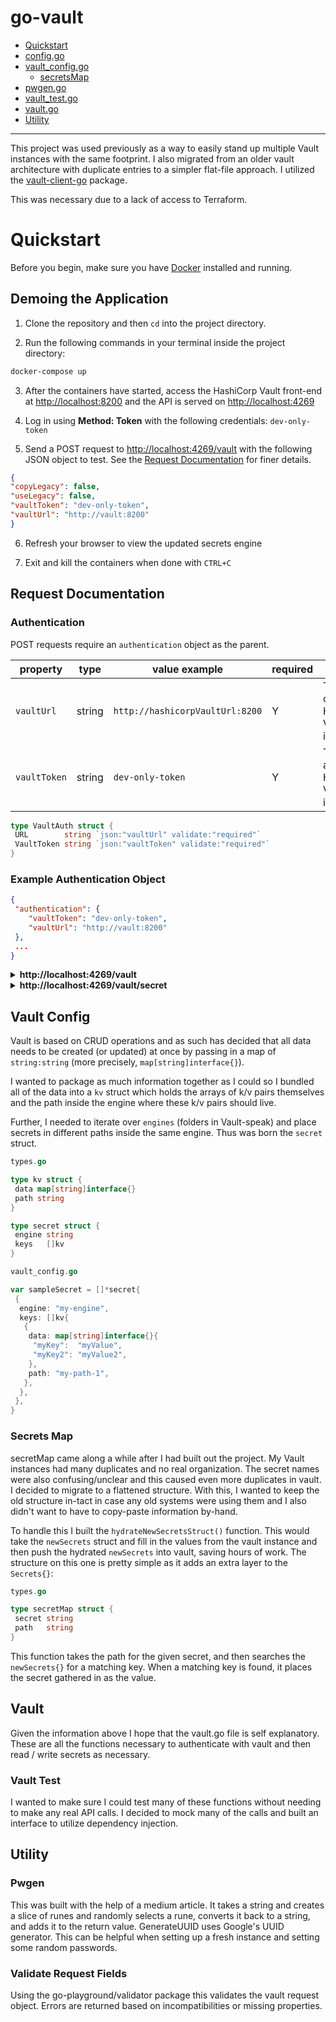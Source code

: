 # go-vault

- [Quickstart](#quickstart)
- [config.go](#config)
- [vault_config.go](#vault-config)
  - [secretsMap](#secrets-map)
- [pwgen.go](#pwgen)
- [vault_test.go](#vault-test)
- [vault.go](#vault)
- [Utility](#utility)

---

This project was used previously as a way to easily stand up multiple Vault instances with the same footprint. I also migrated from an older vault architecture with duplicate entries to a simpler flat-file approach.
I utilized the [vault-client-go](https://pkg.go.dev/github.com/hashicorp/vault-client-go@v0.4.1) package.

This was necessary due to a lack of access to Terraform.

# Quickstart

Before you begin, make sure you have [Docker](https://www.docker.com/get-started/) installed and running.

## Demoing the Application

1. Clone the repository and then `cd` into the project directory.

2. Run the following commands in your terminal inside the project directory:

```bash
docker-compose up
```

3. After the containers have started, access the HashiCorp Vault front-end at [http://localhost:8200](http://localhost:8200) and the API is served on [http://localhost:4269](http://localhost:4269)

4. Log in using **Method: Token** with the following credentials: `dev-only-token`

5. Send a POST request to [http://localhost:4269/vault](http://localhost:4269/vault) with the following JSON object to test. See the [Request Documentation](#request-documentation) for finer details.

 ```JSON
 {
 "copyLegacy": false,
 "useLegacy": false,
 "vaultToken": "dev-only-token",
 "vaultUrl": "http://vault:8200"
 }
 ```

6. Refresh your browser to view the updated secrets engine

7. Exit and kill the containers when done with `CTRL+C`

## Request Documentation

### Authentication

POST requests require an `authentication` object as the parent.

| property     | type   | value example                   | required | purpose                                      |
| ------------ | ------ | ------------------------------- | -------- | -------------------------------------------- |
| `vaultUrl`   | string | `http://hashicorpVaultUrl:8200` | Y        | The URL of the HashiCorp Vault instance.     |
| `vaultToken` | string | `dev-only-token`                | Y        | Token to auth with HashiCorp Vault instance. |

```go
type VaultAuth struct {
 URL        string `json:"vaultUrl" validate:"required"`
 VaultToken string `json:"vaultToken" validate:"required"`
}
```

### Example Authentication Object

```json
{
 "authentication": {
    "vaultToken": "dev-only-token",
    "vaultUrl": "http://vault:8200"
 },
 ...
}
```

<details>
 <summary><b> http://localhost:4269/vault </b></summary>

## POST

 This request will initialize an empty vault instance with either the "legacy" architecture or the "new" architecture. You can run this with `copyLegacy` set to `true`  and `useLegacy` set to `false` to copy secrets from the legacy architecture and add them into the "new" architecture. This was used to reduce copy/pasting manually.

### Vault Request Object

| property         | type   | value example            | required | purpose                                                                                                                                   |
| ---------------- | ------ | ------------------------ | -------- | ----------------------------------------------------------------------------------------------------------------------------------------- |
| `authentication` | object | `vaultToken`, `vaultUrl` | Y        | Authenticate with vault.                                                                                                                  |
| `copyLegacy`     | bool   | `true` / `false`         | Y        | If set to `true` and `useLegacy` is set to `false`, this will copy legacy secrets architecture and place them into the flat architecture. |
| `useLegacy`      | bool   | `true` / `false`         | Y        | If set to `true`, this builds secrets using the legacy architecture.                                                                      |

### Vault Request Struct

```go
type VaultRequest struct {
 Auth       VaultAuth `json:"authentication validate:"required"`
 CopyLegacy bool      `json:"copyLegacy" validate:"required"`
 UseLegacy  bool      `json:"useLegacy" validate:"required"`
}
```

### Example Vault Request Object

```json
{
 "authentication": {
    "vaultToken": "dev-only-token",
    "vaultUrl": "http://vault:8200"
 },
  "useLegacy": true,
  "copyLegacy": true,

}
```

</details>

<details>
 <summary><b> http://localhost:4269/vault/secret </b></summary>

## POST

### Vault Secret Object

| property         | type                   | value example                                                    | required | purpose                                                                                                                                                                                                 |
| ---------------- | ---------------------- | ---------------------------------------------------------------- | -------- | ------------------------------------------------------------------------------------------------------------------------------------------------------------------------------------------------------- |
| `authentication` | object                 | `vaultToken`, `vaultUrl`                                         | Y        | Authenticate with vault.                                                                                                                                                                                |
| `secret`         | array of `Secret`      | `[{engine, kv:[{data, path}]}]`                                  | Y        | A secret is an array of Secrets which are containers holding engines (folders), paths inside the engine, and data (key/value pairs)                                                                     |
| `engine`         | string                 | `firebase`                                                       | Y        | Engines are top-level folders. They also dictate the type of secret that will be held. In this application, all secrets are K/V pairs.                                                                  |
| `kv`             | array of `KV`          | `[{data: map[string]interface{}, path: ""}]`                     | Y        | KV stands for Key Value. This is a collection of Key/Value pairs that can be inserted into the parent-engine. As Vault can only update all or none of an engine, these are tighlyt coupled.             |
| `data`           | map[string]interface{} | {"apiKey" : "12345678", "anotherKey" : "823oi3-sjj39848-vvdse" } | Y        | Data is ingested as an object of `string : string`. All keys and values must be entered in quotations and separated by commas.                                                                          |
| `path`           | string                 | "userKeys/dev"                                                   | Y        | The path is where the secret will be contained inside the engine provided. Paths must not start or end with a forward slash ("/"). The provided example would resolve to `ENGINENAME/data/userKeys/dev` |

### Vault Secret Struct

```go

type VaultSecret struct {
 Auth   VaultAuth `json:"authentication" validate:"required"`
 Secret []Secret  `json:"secret"`
}

type KV struct {
 Data map[string]interface{} `json:"data" validate:"required"`
 Path string                 `json:"path" validate:"required"`
}

type Secret struct {
 Engine string `json:"engine"`
 Keys   []KV   `json:"kv"`
}
```

### Example Vault Secret Object

```json
{
    "authentication": {
    "vaultToken": "dev-only-token",
    "vaultUrl": "http://vault:8200"
    },
    "secret": [
      {
      "engine": "apiengine",
      "kv": [
        {
        "path": "api-test",
        "data": {
          "api_key": "myApiKey",
          "test":"another key"
        }
      }
    ]
    }
  ]
  }
```

## GET

### Vault Read Object

| property         | type   | value example            | required | purpose                                          |
| ---------------- | ------ | ------------------------ | -------- | ------------------------------------------------ |
| `authentication` | object | `vaultToken`, `vaultUrl` | Y        | Authenticate with vault.                         |
| `engine`         | string | `firebase`               | Y        | The KV-V2 engine from which to read a value from |
| `path`           | string | `stripe/dev`             | Y        | Path to the secret in the aformentioned engine   |
| `key`            | string | `private_api_key`        | Y        | The key for which to return a value              |

### Vault Read Struct

```go
type VaultRead struct {
 Auth   VaultAuth `json:"authentication" validate:"required"`
 Engine string    `json:"engine" validate:"required"`
 Path   string    `json:"path" validate:"required"`
 Key    string    `json:"key" validate:"required"`
}

```

### Example Vault Read Object

```json
{
    "authentication": {
    "vaultToken": "dev-only-token",
    "vaultUrl": "http://vault:8200"
    },
    "engine": "myfolder",
    "path": "stripe/dev",
    "key": "private_key"
  }
```

### Example Response

```json
{
  "Success": {
    "private_key": "secretHere"
  }
}
```

</details>

## Vault Config

Vault is based on CRUD operations and as such has decided that all data needs to be created (or updated) at once by passing in a map of `string:string` (more precisely, `map[string]interface{}`).

I wanted to package as much information together as I could so I bundled all of the data into a `kv` struct which holds the arrays of k/v pairs themselves and the path inside the engine where these k/v pairs should live.

Further, I needed to iterate over `engines` (folders in Vault-speak) and place secrets in different paths inside the same engine. Thus was born the `secret` struct.

```go
types.go

type kv struct {
 data map[string]interface{}
 path string
}

type secret struct {
 engine string
 keys   []kv
}
```

```go
vault_config.go

var sampleSecret = []*secret{
 {
  engine: "my-engine",
  keys: []kv{
   {
    data: map[string]interface{}{
     "myKey":  "myValue",
     "myKey2": "myValue2",
    },
    path: "my-path-1",
   },
  },
 },
}
```

### Secrets Map

secretMap came along a while after I had built out the project. My Vault instances had many duplicates and no real organization. The secret names were also confusing/unclear and this caused even more duplicates in vault. I decided to migrate to a flattened structure. With this, I wanted to keep the old structure in-tact in case any old systems were using them and I also didn't want to have to copy-paste information by-hand.

To handle this I built the `hydrateNewSecretsStruct()` function. This would take the `newSecrets` struct and fill in the values from the vault instance and then push the hydrated `newSecrets` into vault, saving hours of work. The structure on this one is pretty simple as it adds an extra layer to the `Secrets{}`:

```go
types.go

type secretMap struct {
 secret string
 path   string
}
```

This function takes the path for the given secret, and then searches the `newSecrets{}` for a matching key. When a matching key is found, it places the secret gathered in as the value.

## Vault

Given the information above I hope that the vault.go file is self explanatory. These are all the functions necessary to authenticate with vault and then read / write secrets as necessary.

### Vault Test

I wanted to make sure I could test many of these functions without needing to make any real API calls. I decided to mock many of the calls and built an interface to utilize dependency injection.

## Utility

### Pwgen

This was built with the help of a medium article. It takes a string and creates a slice of runes and randomly selects a rune, converts it back to a string, and adds it to the return value. GenerateUUID uses Google's UUID generator. This can be helpful when setting up a fresh instance and setting some random passwords.

### Validate Request Fields

Using the go-playground/validator package this validates the vault request object. Errors are returned based on incompatibilities or missing properties.
